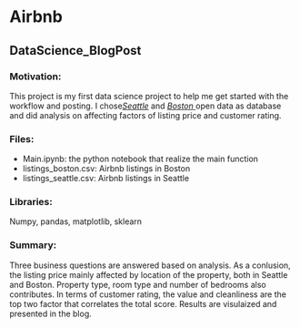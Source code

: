 # Airbnb

## DataScience_BlogPost

### Motivation: 
This project is my first data science project to help me get started with the workflow and posting. I chose[_Seattle_](https://www.kaggle.com/airbnb/seattle/version/2#listings.csv) and [_Boston_ ](https://www.kaggle.com/airbnb/boston) open data as database and did analysis on affecting factors of listing price and customer rating. 

### Files:
- Main.ipynb: the python notebook that realize the main function 
- listings_boston.csv: Airbnb listings in Boston 
- listings_seattle.csv: Airbnb listings in Seattle

### Libraries:
Numpy, pandas, matplotlib, sklearn

### Summary:
Three business questions are answered based on analysis. As a conlusion, the listing price mainly affected by location of the property, both in Seattle and Boston. Property type, room type and number of bedrooms also contributes. In terms of customer rating, the value and cleanliness are the top two factor that correlates the total score. Results are visulaized and presented in the blog.
